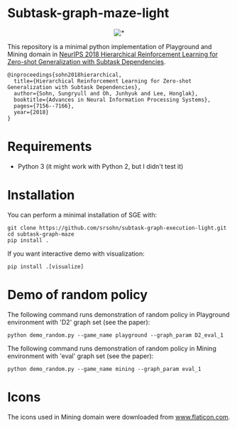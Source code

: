 # Subtask-graph-maze-light

<p align="center">
<img src="doc/playground_slow.gif" title="*"/>
</p>

This repository is a minimal python implementation of Playground and Mining domain in [NeurIPS 2018 Hierarchical Reinforcement Learning for Zero-shot Generalization with Subtask Dependencies](https://arxiv.org/pdf/1807.07665.pdf).
```
@inproceedings{sohn2018hierarchical,
  title={Hierarchical Reinforcement Learning for Zero-shot Generalization with Subtask Dependencies},
  author={Sohn, Sungryull and Oh, Junhyuk and Lee, Honglak},
  booktitle={Advances in Neural Information Processing Systems},
  pages={7156--7166},
  year={2018}
}
```
# Requirements
* Python 3 (it might work with Python 2, but I didn't test it)


# Installation
You can perform a minimal installation of SGE with:
```
git clone https://github.com/srsohn/subtask-graph-execution-light.git
cd subtask-graph-maze
pip install .
```
If you want interactive demo with visualization:
```
pip install .[visualize]
```


# Demo of random policy
The following command runs demonstration of random policy in Playground environment with 'D2' graph set (see the paper):
```
python demo_random.py --game_name playground --graph_param D2_eval_1
```

The following command runs demonstration of random policy in Mining environment with 'eval' graph set (see the paper):
```
python demo_random.py --game_name mining --graph_param eval_1
```

# Icons
The icons used in Mining domain were downloaded from www.flaticon.com.
